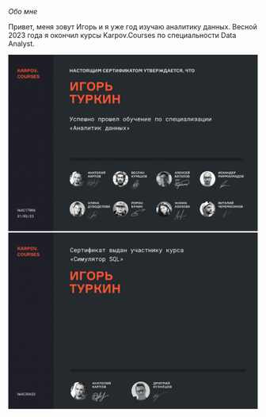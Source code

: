 
*Обо мне*

Привет, меня зовут Игорь и я уже год изучаю аналитику данных. Весной 2023 года я окончил курсы Karpov.Courses по специальности Data Analyst.

<img src="images/DA.png" alt="сертификат DA" width="600">

<img src="images/SQL.png" alt="сертификат SQL" width="600">
